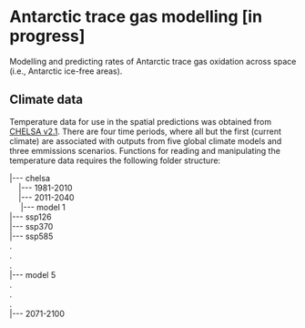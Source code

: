# Antarctic trace gas modelling [in progress]
Modelling and predicting rates of Antarctic trace gas oxidation across space (i.e., Antarctic ice-free areas).

## Climate data
Temperature data for use in the spatial predictions was obtained from [CHELSA v2.1](https://chelsa-climate.org/downloads/). There are four time periods, where all but the first (current climate) are associated with outputs from five global climate models and three emmissions scenarios. Functions for reading and manipulating the temperature data requires the following folder structure:

|--- chelsa  
&nbsp;&nbsp;&nbsp;&nbsp;|--- 1981-2010  
&nbsp;&nbsp;&nbsp;&nbsp;|--- 2011-2040  
    &nbsp;&nbsp;&nbsp;&nbsp;&nbsp;|--- model 1  
      |--- ssp126  
      |--- ssp370  
      |--- ssp585  
    .  
    .  
    .  
    |--- model 5  
  .  
  .  
  .  
  |--- 2071-2100
